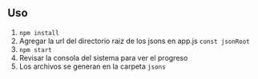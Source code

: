 ## Uso
1. `npm install`
2. Agregar la url del directorio raiz de los jsons en app.js `const jsonRoot`
3. `npm start`
4. Revisar la consola del sistema para ver el progreso
5. Los archivos se generan en la carpeta `jsons`